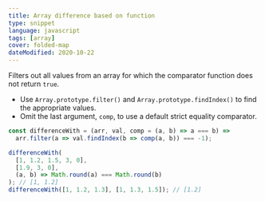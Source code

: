 ```yaml
---
title: Array difference based on function
type: snippet
language: javascript
tags: [array]
cover: folded-map
dateModified: 2020-10-22
---
```


Filters out all values from an array for which the comparator function does not return `true`.

- Use `Array.prototype.filter()` and `Array.prototype.findIndex()` to find the appropriate values.
- Omit the last argument, `comp`, to use a default strict equality comparator.

```js
const differenceWith = (arr, val, comp = (a, b) => a === b) =>
  arr.filter(a => val.findIndex(b => comp(a, b)) === -1);

differenceWith(
  [1, 1.2, 1.5, 3, 0],
  [1.9, 3, 0],
  (a, b) => Math.round(a) === Math.round(b)
); // [1, 1.2]
differenceWith([1, 1.2, 1.3], [1, 1.3, 1.5]); // [1.2]
```
